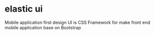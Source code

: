 # elastic ui
Mobile application first design UI is CSS Framework for make front end mobile application base on Bootstrap
